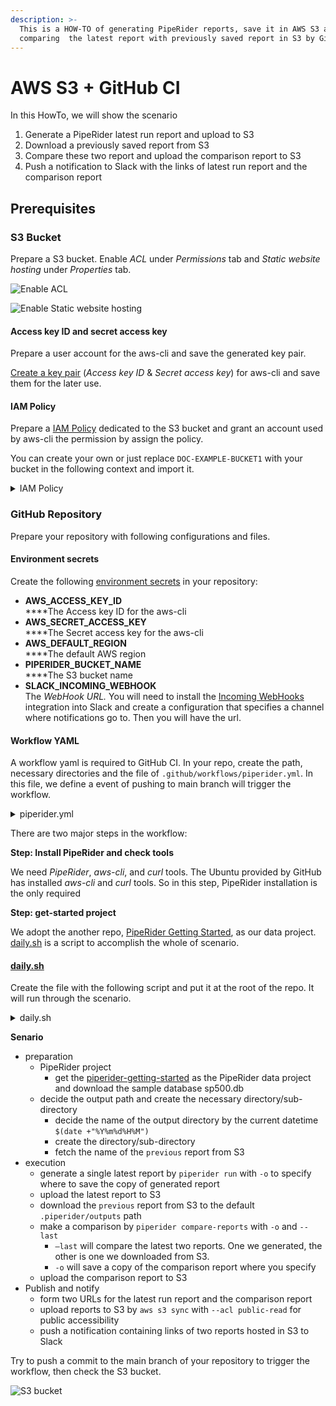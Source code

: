 ```yaml
---
description: >-
  This is a HOW-TO of generating PipeRider reports, save it in AWS S3 and
  comparing  the latest report with previously saved report in S3 by GitHub CI.
---
```


# AWS S3 + GitHub CI

In this HowTo, we will show the scenario

1. Generate a PipeRider latest run report and upload to S3
2. Download a previously saved report from S3
3. Compare these two report and upload the comparison report to S3
4. Push a notification to Slack with the links of latest run report and the comparison report

## Prerequisites

### S3 Bucket

Prepare a S3 bucket. Enable _ACL_ under _Permissions_ tab and _Static website hosting_ under _Properties_ tab.
 
![Enable ACL](../.gitbook/assets/s3\_permission\_acl.png)

![Enable Static website hosting](../.gitbook/assets/s3\_properties\_static\_website\_hosting.png)

#### Access key ID and secret access key

Prepare a user account for the aws-cli and save the generated key pair.

[Create a key pair](https://docs.aws.amazon.com/cli/latest/userguide/cli-configure-quickstart.html#cli-configure-quickstart-creds-create) (_Access key ID_ & _Secret access key_) for aws-cli and save them for the later use.

#### IAM Policy

Prepare a [IAM Policy](https://docs.aws.amazon.com/IAM/latest/UserGuide/access\_policies\_create-console.html) dedicated to the S3 bucket and grant an account used by aws-cli the permission by assign the policy.

You can create your own or just replace `DOC-EXAMPLE-BUCKET1` with your bucket in the following context and import it.

<details>

<summary>IAM Policy</summary>

```json
{
   "Version":"2012-10-17",
   "Statement":[
      {
         "Effect":"Allow",
         "Action": "s3:ListAllMyBuckets",
         "Resource":"*"
      },
      {
         "Effect":"Allow",
         "Action":["s3:ListBucket","s3:GetBucketLocation"],
         "Resource":"arn:aws:s3:::DOC-EXAMPLE-BUCKET1"
      },
      {
         "Effect":"Allow",
         "Action":[
            "s3:PutObject",
            "s3:PutObjectAcl",
            "s3:GetObject",
            "s3:GetObjectAcl",
         ],
         "Resource":"arn:aws:s3:::DOC-EXAMPLE-BUCKET1/*"
      }
   ]
}
```



</details>

### GitHub Repository

Prepare your repository with following configurations and files.

#### Environment secrets

Create the following [environment secrets](https://docs.github.com/en/actions/deployment/targeting-different-environments/using-environments-for-deployment#environment-secrets) in your repository:

* **AWS\_ACCESS\_KEY\_ID**\
  ****The Access key ID for the aws-cli
* **AWS\_SECRET\_ACCESS\_KEY**\
  ****The Secret access key for the aws-cli
* **AWS\_DEFAULT\_REGION**\
  ****The default AWS region
* **PIPERIDER\_BUCKET\_NAME**\
  ****The S3 bucket name
* **SLACK\_INCOMING\_WEBHOOK**\
  The _WebHook URL._ You will need to install the [Incoming WebHooks](https://infuseai.slack.com/apps/A0F7XDUAZ-incoming-webhooks) integration into Slack and create a configuration that specifies a channel where notifications go to. Then you will have the url.

#### Workflow YAML

A workflow yaml is required to GitHub CI. In your repo, create the path, necessary directories and the file of `.github/workflows/piperider.yml`. In this file, we define a event of pushing to main branch will trigger the workflow.

<details>

<summary>piperider.yml</summary>

```yaml
name: PipeRider Daily

on:
  push:
    branches:
      - main

jobs:
  piperider:
    runs-on: ubuntu-latest
    strategy:
      fail-fast: false

    steps:
      - uses: actions/checkout@v2

      - name: Set up Python 3.8
        uses: actions/setup-python@v2
        with:
          python-version: 3.8

      - name: Install PipeRider and check tools
        run: |
          echo "Upgrading pip"
          pip install --upgrade pip

          echo "Installing PipeRider"
          pip install piperider

          echo "Check the version of PipeRider"
          piperider version

          echo "Check the version of aws-cli"
          aws --version

          echo "Check the version of curl"
          curl --version

      - name: get-started project
        env:
          AWS_ACCESS_KEY_ID: ${{ secrets.AWS_ACCESS_KEY_ID }}
          AWS_SECRET_ACCESS_KEY: ${{ secrets.AWS_SECRET_ACCESS_KEY }}
          AWS_DEFAULT_REGION: ${{ secrets.AWS_DEFAULT_REGION }}
          PIPERIDER_BUCKET_NAME: ${{ secrets.PIPERIDER_BUCKET_NAME }}
          SLACK_INCOMING_WEBHOOK: ${{ secrets.SLACK_INCOMING_WEBHOOK }}
        run: ./daily.sh
```

</details>

There are two major steps in the workflow:

**Step: Install PipeRider and check tools**

We need _PipeRider_, _aws-cli_, and _curl_ tools. The Ubuntu provided by GitHub has installed _aws-cli_ and _curl_ tools. So in this step, PipeRider installation is the only required

**Step: get-started project**

We adopt the another repo, [PipeRider Getting Started](https://github.com/InfuseAI/piperider-getting-started), as our data project. [daily.sh](https://www.notion.so/GitHub-PipeRider-S3-56b354a79d4247e1bc01cd2b84040c4c) is a script to accomplish the whole of scenario.

#### [daily.sh](http://daily.sh)

Create the file with the following script and put it at the root of the repo. It will run through the scenario.

<details>

<summary>daily.sh</summary>

```bash
#!/usr/bin/env bash

# Get the PipeRider project and fetch dataset
git clone <https://github.com/InfuseAI/piperider-getting-started.git>
cd piperider-getting-started/
curl -o data/sp500.db <https://piperider-data.s3.ap-northeast-1.amazonaws.com/getting-started/sp500_20220401.db>

# Prepare for output location
report_dir=$(date +"%Y%m%d%H%M")
mkdir -p "${report_dir}/run"
piperider run -o "${report_dir}/run"

# Get the name of the previous single run
previous_report=$(aws s3 ls s3://${PIPERIDER_BUCKET_NAME}/storage/piperider/outputs/ | tail -1 | awk '{print $2}')

# Upload the latest single run
aws s3 sync .piperider/outputs s3://${PIPERIDER_BUCKET_NAME}/storage/piperider/outputs

# Download the previous single run
aws s3 sync s3://${PIPERIDER_BUCKET_NAME}/storage/piperider/outputs/${previous_report} .piperider/outputs/${previous_report}

# TODO check if there is the only one report
mkdir -p "${report_dir}/comparison"
piperider compare-reports --last -o "${report_dir}/comparison"

# upload data to s3
aws s3 sync .piperider/comparisons s3://${PIPERIDER_BUCKET_NAME}/storage/piperider/comparisons

# upload reports to web storage with public-read
# url {...}/reports/run/index.html
# url {...}/reports/comparison/index.html
single_report="<https://$>{PIPERIDER_BUCKET_NAME}.s3.${AWS_DEFAULT_REGION}.amazonaws.com/reports/${report_dir}/run/index.html"
comparison_report="<https://$>{PIPERIDER_BUCKET_NAME}.s3.${AWS_DEFAULT_REGION}.amazonaws.com/reports/${report_dir}/comparison/index.html"
aws s3 sync --acl public-read "${report_dir}" "s3://${PIPERIDER_BUCKET_NAME}/reports/${report_dir}"

# send to slack
payload='{
  "blocks": [
    {
      "type": "section",
      "text": {
        "type": "mrkdwn",
        "text": "<__SINGLE__|View> Single Report"
      }
    },
    {
      "type": "section",
      "text": {
        "type": "mrkdwn",
        "text": "<__COMPARISON__|View> Comparison Report"
      }
    }
  ]
}'

payload=${payload/__SINGLE__/$single_report}
payload=${payload/__COMPARISON__/$comparison_report}

curl $SLACK_INCOMING_WEBHOOK -d "$payload"
```

</details>

**Senario**

* preparation
  * PipeRider project
    * get the [piperider-getting-started](https://github.com/InfuseAI/piperider-getting-started.git) as the PipeRider data project and download the sample database sp500.db
  * decide the output path and create the necessary directory/sub-directory
    * decide the name of the output directory by the current datetime `$(date +"%Y%m%d%H%M")`
    * create the directory/sub-directory
    * fetch the name of the `previous` report from S3
* execution
  * generate a single latest report by `piperider run` with `-o` to specify where to save the copy of generated report
  * upload the latest report to S3
  * download the `previous` report from S3 to the default `.piperider/outputs` path
  * make a comparison by `piperider compare-reports` with `-o` and `--last`
    * `—last` will compare the latest two reports. One we generated, the other is one we downloaded from S3.
    * `-o` will save a copy of the comparison report where you specify
  * upload the comparison report to S3
* Publish and notify
  * form two URLs for the latest run report and the comparison report
  * upload reports to S3 by `aws s3 sync` with `--acl public-read` for public accessibility
  * push a notification containing links of two reports hosted in S3 to Slack

Try to push a commit to the main branch of your repository to trigger the workflow, then check the S3 bucket.

![S3 bucket](../.gitbook/assets/s3\_bucket\_reports.png)

